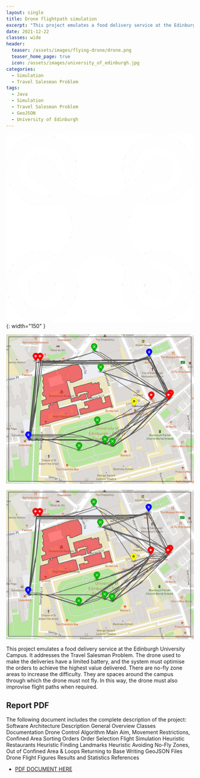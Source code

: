 ```yaml
---
layout: single
title: Drone flightpath simulation
excerpt: "This project emulates a food delivery service at the Edinburgh University Campus. It addresses the Travel Salesman Problem. The drone used to make the deliveries have a limited battery, and the system must optimise the orders to achieve the highest value delivered. There are no-fly zone areas to increase the difficulty. They are spaces around the campus through which the drone must not fly. In this way, the drone must also improvise flight paths when required."
date: 2021-12-22
classes: wide
header:
  teaser: /assets/images/flying-drone/drone.png
  teaser_home_page: true
  icon: /assets/images/university_of_edinburgh.jpg
categories:
  - Simulation
  - Travel Salesman Problem
tags:
  - Java
  - Simulation
  - Travel Salesman Problem
  - GeoJSON
  - University of Edinburgh
---
```


![](/assets/images/flying-drone/drone.png){: width="150" }

![Simulation of deliveries completed on 11/06/2022](/assets/images/flying-drone/drone_flight.png)

![Simulation of deliveries completed on 11/12/2023](/assets/images/flying-drone/drone_flight2.png)

This project emulates a food delivery service at the Edinburgh University Campus. It addresses the Travel Salesman Problem. The drone used to make the deliveries have a limited battery, and the system must optimise the orders to achieve the highest value delivered. There are no-fly zone areas to increase the difficulty. They are spaces around the campus through which the drone must not fly. In this way, the drone must also improvise flight paths when required.

## Report PDF
The following document includes the complete description of the project:
  Software Architecture Description
      General Overview
  Classes Documentation
  Drone Control Algorithm
      Main Aim, Movement Restrictions, Confined Area
      Sorting Orders
      Order Selection
      Flight Simulation Heuristic
      Restaurants Heuristic
      Finding Landmarks Heuristic 
      Avoiding No-Fly Zones, Out of Confined Area & Loops
      Returning to Base
      Writing GeoJSON Files
      Drone Flight Figures
      Results and Statistics
  References

  * [PDF DOCUMENT HERE](https://github.com/N3om/guides-and-articles/blob/main/Flying-Drone-Report/Flying_Drone_Report.pdf)
